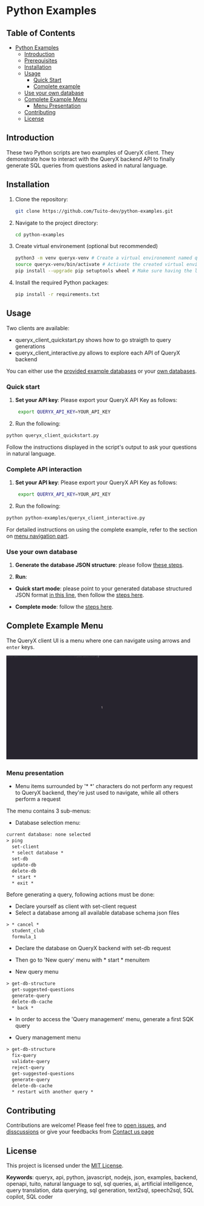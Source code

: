 # Python Examples

## Table of Contents

- [Python Examples](#python-examples)
  - [Introduction](#introduction)
  - [Prerequisites](#prerequisites)
  - [Installation](#installation)
  - [Usage](#usage)
    - [Quick Start](#quick-start)
    - [Complete example](#complete-example)
  - [Use your own database](#use-your-own-database)
  - [Complete Example Menu](#complete-example-menu)
    - [Menu Presentation](#menu-presentation)
  - [Contributing](#contributing)
  - [License](#license)

## Introduction

These two Python scripts are two examples of QueryX client. They demonstrate how to interact with the QueryX backend API to finally generate SQL queries from questions asked in natural language.

## Installation

1. Clone the repository:
    ```sh
    git clone https://github.com/Tuito-dev/python-examples.git
    ```

2. Navigate to the project directory:
    ```sh
    cd python-examples
    ```

3. Create virtual environement (optional but recommended)
    ```sh
    python3 -m venv queryx-venv # Create a virtual environement named queryx-venv
    source queryx-venv/bin/activate # Activate the created virtual environement
    pip install --upgrade pip setuptools wheel # Make sure having the latest pip setup
    ```

4. Install the required Python packages:
    ```sh
    pip install -r requirements.txt
    ```

## Usage

Two clients are available:

* queryx_client_quickstart.py shows how to go straigth to query generations
* queryx_client_interactive.py allows to explore each API of QueryX backend

You can either use the [provided example databases](#example-datasets) or your [own databases](#use-your-own-database).

### Quick start

1. **Set your API key**: Please export your QueryX API Key as follows:
    ```sh
     export QUERYX_API_KEY=YOUR_API_KEY
    ```

2. Run the following:

```sh
python queryx_client_quickstart.py
```

Follow the instructions displayed in the script's output to ask your questions in natural language.

### Complete API interaction

1. **Set your API key**: Please export your QueryX API Key as follows:
    ```sh
     export QUERYX_API_KEY=YOUR_API_KEY
    ```

2. Run the following:

```sh
python python-examples/queryx_client_interactive.py
```

For detailed instructions on using the complete example, refer to the section on [menu navigation part](#menu-navigation).

### Use your own database

1. **Generate the database JSON structure**: please follow [these steps](../README.md#use-your-own-database).

2. **Run**:

  - **Quick start mode**: please point to your generated database structured JSON format [in this line](https://github.com/Tuito-dev/queryx-client-example/blob/main/python-examples/queryx_client_quickstart.py#L20), then follow the [steps here](#quick-start).

  - **Complete mode**: follow the [steps here](#complete-example).

## Complete Example Menu

The QueryX client UI is a menu where one can navigate using arrows and `enter` keys.

![Complete Example Menu dataset demo](../assets/demo.gif)

### Menu presentation

- Menu items surrounded by '*  *' characters do not perform any request to QueryX backend, they're just used to navigate, while all others perform a request

The menu contains 3 sub-menus:

- Database selection menu:

```
current database: none selected
> ping
  set-client
  * select database *
  set-db
  update-db
  delete-db
  * start *
  * exit *
```

Before generating a query, following actions must be done:

  - Declare yourself as client with set-client request
  - Select a database among all available database schema json files

```
> * cancel * 
  student_club
  formula_1      
```

  - Declare the database on QueryX backend with set-db request
  - Then go to 'New query' menu with * start * menuitem

- New query menu

```
> get-db-structure
  get-suggested-questions 
  generate-query
  delete-db-cache
  * back *
```

- In order to access the 'Query management' menu, generate a first SQK query

- Query management menu

```
> get-db-structure
  fix-query
  validate-query
  reject-query
  get-suggested-questions
  generate-query
  delete-db-cache
  * restart with another query *
```

## Contributing

Contributions are welcome! Please feel free to [open issues](https://github.com/Tuito-dev/queryx-client-example/issues), and [disscussions](https://github.com/Tuito-dev/queryx-client-example/discussions) or give your feedbacks from [Contact us page](https://app.queryx.eu/#/contact)

## License

This project is licensed under the [MIT License](https://github.com/Tuito-dev/queryx-client-example/tree/main?tab=MIT-1-ov-file).

**Keywords**: queryx, api, python, javascript, nodejs, json, examples, backend, openapi, tuito, natural language to sql, sql queries, ai, artificial intelligence, query translation, data querying, sql generation, text2sql, speech2sql, SQL copilot, SQL coder
